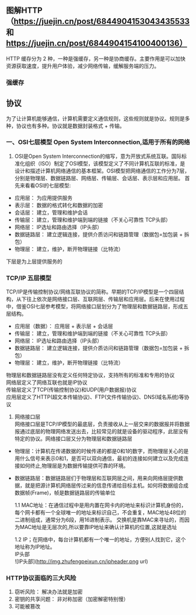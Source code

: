 ## 图解HTTP（https://juejin.cn/post/6844904153043435533 和 https://juejin.cn/post/6844904154100400136）

HTTP 缓存分为 2 种，一种是强缓存，另一种是协商缓存。主要作用是可以加快资源获取速度，提升用户体验，减少网络传输，缓解服务端的压力。


### 强缓存  


## 协议
为了让计算机能够通信，计算机需要定义通信规则，这些规则就是协议。规则是多种，协议也有多种。协议就是数据封装格式 + 传输。  

### 一、OSI七层模型  Open System Interconnection,适用于所有的网络 
1. OSI是Open System Interconnection的缩写，意为开放式系统互联。国际标准化组织（ISO）制定了OSI模型，该模型定义了不同计算机互联的标准，是设计和描述计算机网络通信的基本框架。OSI模型把网络通信的工作分为7层，分别是物理层、数据链路层、网络层、传输层、会话层、表示层和应用层。 首先来看看OSI的七层模型:

- 应用层： 为应用提供服务
- 表示层： 数据的格式转化和数据的加密
- 会话层： 建立，管理和维护会话
- 传输层： 建立，管理和维护端到端的链接（不关心可靠性 TCP头部）
- 网络层： IP选址和路由选择（IP头部）
- 数据链路层： 建立逻辑连接，提供介质访问和链路管理（数据包=加包装 + 拆包）
- 物理层： 建立，维护，断开物理链接（比特流）

下层是为上层提供服务的

### TCP/IP 五层模型
 TCP/IP是传输控制协议/网络互联协议的简称。早期的TCP/IP模型是一个四层结构，从下往上依次是网络接口层、互联网层、传输层和应用层。后来在使用过程中，借鉴OSI七层参考模型，将网络接口层划分为了物理层和数据链路层，形成五层结构。   

- 应用层（数据）： 应用层 + 表示层 + 会话层  
- 传输层： 建立，管理和维护端到端的链接（不关心可靠性 TCP头部）
- 网络层： IP选址和路由选择（IP头部）
- 数据链路层： 建立逻辑连接，提供介质访问和链路管理（数据包=加包装 + 拆包）
- 物理层： 建立，维护，断开物理链接（比特流）  

物理层和数据链路层没有定义任何特定协议，支持所有的标准和专用的协议  
网络层定义了网络互联也就是IP协议  
传输层定义了TCP(传输控制协议)和UDP(用户数据报)协议  
应用层定义了HTTP(超文本传输协议)、FTP(文件传输协议)、DNS(域名系统)等协议  

1. 网络接口层  
网络接口层是TCP/IP模型的最底层，负责接收从上一层交来的数据报并将数据报通过底层的物理网络发送出去，比较常见的就是设备的驱动程序，此层没有特定的协议。网络接口层又分为物理层和数据链路层  
- 物理层：计算机在传递数据的时候传递的都是0和1的数字，而物理层关心的是用什么信号来表示0和1，是否可以双向通信，最初的连接如何建立以及完成连接如何终止,物理层是为数据传输提供可靠的环境。  
- 数据链路层：数据链路层们于物理层和互联网层之间，用来向网络层提供数据，就是把源计算机网络层传过来的信息传递给目标主机。如何将数据组合成数据帧(Frame)，帧是数据链路层的传输单位

  1.1 MAC地址：在通信过程中是用内置在网卡内的地址来标识计算机身份的，每个网卡都有一个全球唯一的地址来标识自己，不会重复，MAC地址48位的二进制组成，通常分为6段，用16进制表示。 交换机是靠MAC来寻址的，而因为MAC地址是无层次的,所以要靠IP地址来确认计算机的位置,这就是选址   

  1.2 IP；在网络中，每台计算机都有一个唯一的地址，方便别人找到它，这个地址称为IP地址。  
  IP头部  
  ![IP头部](http://img.zhufengpeixun.cn/ipheader.png url)

  
### HTTP协议面临的三大风险
1. 窃听风险： 解决办法就是加密
2. 密钥的共享问题： 非对称加密（加密解密特别慢）
3. 可能被篡改